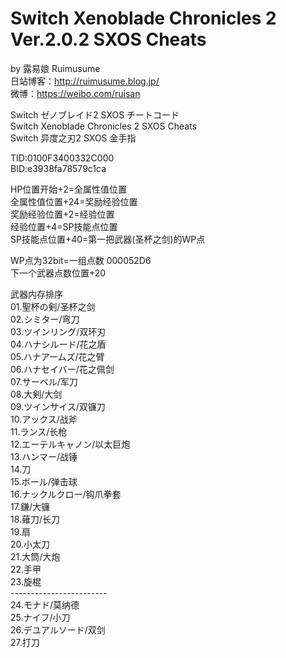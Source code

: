 # Switch Xenoblade Chronicles 2 Ver.2.0.2 SXOS Cheats
by 露易娘 Ruimusume</br>
日站博客：http://ruimusume.blog.jp/</br>
微博：https://weibo.com/ruisan</br>

Switch ゼノブレイド2 SXOS チートコード</br>
Switch Xenoblade Chronicles 2 SXOS Cheats</br>
Switch 异度之刃2 SXOS 金手指

TID:0100F3400332C000</br>
BID:e3938fa78579c1ca

HP位置开始+2=全属性值位置</br>
全属性值位置+24=奖励经验位置</br>
奖励经验位置+2=经验位置</br>
经验位置+4=SP技能点位置</br>
SP技能点位置+40=第一把武器(圣杯之剑)的WP点

WP点为32bit=一组点数	000052D6</br>
下一个武器点数位置+20</br>

武器内存排序</br>
01.聖杯の剣/圣杯之剑</br>
02.シミター/弯刀</br>
03.ツインリング/双环刃</br>
04.ハナシルード/花之盾</br>
05.ハナアームズ/花之臂</br>
06.ハナセイバー/花之佩剑</br>
07.サーベル/军刀</br>
08.大剣/大剑</br>
09.ツインサイス/双镰刀</br>
10.アックス/战斧</br>
11.ランス/长枪</br>
12.エーテルキャノン/以太巨炮</br>
13.ハンマー/战锤</br>
14.刀</br>
15.ボール/弹击球</br>
16.ナックルクロー/钩爪拳套</br>
17.鎌/大镰</br>
18.薙刀/长刀</br>
19.扇</br>
20.小太刀</br>
21.大筒/大炮</br>
22.手甲</br>
23.旋棍</br>
------------------------</br>
24.モナド/莫纳德</br>
25.ナイフ/小刀</br>
26.デユアルソード/双剑</br>
27.打刀

